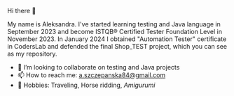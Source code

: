 Hi there 👋  

My name is Aleksandra. I've started  learning testing and Java language in September 2023 and become ISTQB® Certified Tester Foundation Level in November 2023.
In January 2024  I obtained "Automation Tester" certificate in CodersLab and defended the final Shop_TEST project, which you can see as my repository.  
  

- 👯 I’m looking to collaborate on testing and Java projects  
- 📫 How to reach me: a.szczepanska84@gmail.com  
- 💞️ Hobbies: Traveling, Horse ridding, _Amigurumi_  
